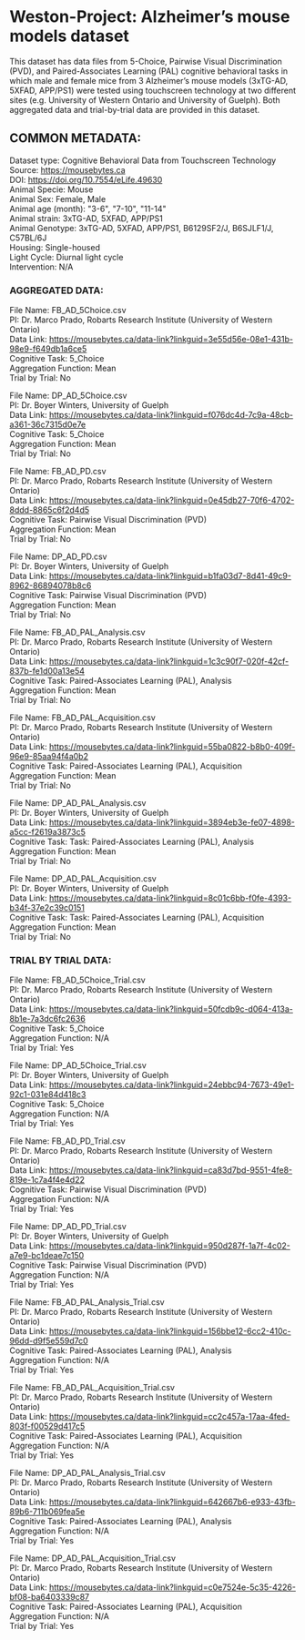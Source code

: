 # Weston-Project: Alzheimer’s mouse models dataset

This dataset has data files from 5-Choice, Pairwise Visual Discrimination (PVD), and Paired-Associates Learning (PAL) cognitive behavioral tasks in which male and female mice from 3 Alzheimer’s mouse models (3xTG-AD, 5XFAD, APP/PS1) were tested using touchscreen technology at two different sites (e.g. University of Western Ontario and University of Guelph). Both aggregated data and trial-by-trial data are provided in this dataset.

## COMMON METADATA:

Dataset type: Cognitive Behavioral Data from Touchscreen Technology <br/>
Source: https://mousebytes.ca <br/>
DOI: https://doi.org/10.7554/eLife.49630 <br/>
Animal Specie: Mouse <br/>
Animal Sex: Female, Male <br/>
Animal age (month): "3-6", "7-10", "11-14" <br/>
Animal strain: 3xTG-AD, 5XFAD, APP/PS1 <br/>
Animal Genotype:  3xTG-AD, 5XFAD, APP/PS1, B6129SF2/J, B6SJLF1/J, C57BL/6J <br/>
Housing: Single-housed <br/>
Light Cycle: Diurnal light cycle <br/>
Intervention: N/A <br/>

### AGGREGATED DATA: 

File Name: FB_AD_5Choice.csv <br/>
PI: Dr. Marco Prado, Robarts Research Institute (University of Western Ontario) <br/>
Data Link: https://mousebytes.ca/data-link?linkguid=3e55d56e-08e1-431b-98e9-f649db1a6ce5 <br/>
Cognitive Task: 5_Choice <br/>
Aggregation Function: Mean <br/>
Trial by Trial: No <br/>


File Name: DP_AD_5Choice.csv <br/>
PI: Dr. Boyer Winters, University of Guelph <br/>
Data Link: https://mousebytes.ca/data-link?linkguid=f076dc4d-7c9a-48cb-a361-36c7315d0e7e <br/>
Cognitive Task: 5_Choice <br/>
Aggregation Function: Mean <br/>
Trial by Trial: No <br/>


File Name: FB_AD_PD.csv <br/>
PI: Dr. Marco Prado, Robarts Research Institute (University of Western Ontario) <br/>
Data Link: https://mousebytes.ca/data-link?linkguid=0e45db27-70f6-4702-8ddd-8865c6f2d4d5 <br/>
Cognitive Task: Pairwise Visual Discrimination (PVD) <br/>
Aggregation Function: Mean <br/>
Trial by Trial: No <br/>


File Name: DP_AD_PD.csv <br/>
PI: Dr. Boyer Winters, University of Guelph <br/>
Data Link: https://mousebytes.ca/data-link?linkguid=b1fa03d7-8d41-49c9-8962-86894078b8c6 <br/>
Cognitive Task: Pairwise Visual Discrimination (PVD) <br/>
Aggregation Function: Mean <br/>
Trial by Trial: No <br/>


File Name: FB_AD_PAL_Analysis.csv <br/>
PI: Dr. Marco Prado, Robarts Research Institute (University of Western Ontario) <br/>
Data Link: https://mousebytes.ca/data-link?linkguid=1c3c90f7-020f-42cf-837b-fe1d00a13e54 <br/>
Cognitive Task: Paired-Associates Learning (PAL), Analysis <br/>
Aggregation Function: Mean <br/>
Trial by Trial: No <br/>


File Name: FB_AD_PAL_Acquisition.csv <br/>
PI: Dr. Marco Prado, Robarts Research Institute (University of Western Ontario) <br/>
Data Link: https://mousebytes.ca/data-link?linkguid=55ba0822-b8b0-409f-96e9-85aa94f4a0b2 <br/>
Cognitive Task: Paired-Associates Learning (PAL), Acquisition <br/>
Aggregation Function: Mean <br/>
Trial by Trial: No <br/>


File Name: DP_AD_PAL_Analysis.csv <br/>
PI: Dr. Boyer Winters, University of Guelph <br/>
Data Link: https://mousebytes.ca/data-link?linkguid=3894eb3e-fe07-4898-a5cc-f2619a3873c5 <br/>
Cognitive Task: Task: Paired-Associates Learning (PAL), Analysis <br/>
Aggregation Function: Mean <br/>
Trial by Trial: No <br/>


File Name: DP_AD_PAL_Acquisition.csv <br/>
PI: Dr. Boyer Winters, University of Guelph <br/>
Data Link: https://mousebytes.ca/data-link?linkguid=8c01c6bb-f0fe-4393-b34f-37e2c39c0151 <br/>
Cognitive Task: Task: Paired-Associates Learning (PAL), Acquisition <br/>
Aggregation Function: Mean <br/>
Trial by Trial: No <br/>

### TRIAL BY TRIAL DATA: 

File Name: FB_AD_5Choice_Trial.csv <br/>
PI: Dr. Marco Prado, Robarts Research Institute (University of Western Ontario) <br/>
Data Link: https://mousebytes.ca/data-link?linkguid=50fcdb9c-d064-413a-8b1e-7a3dc6fc2636 <br/>
Cognitive Task: 5_Choice <br/>
Aggregation Function: N/A <br/>
Trial by Trial: Yes <br/>


File Name: DP_AD_5Choice_Trial.csv <br/>
PI: Dr. Boyer Winters, University of Guelph <br/>
Data Link: https://mousebytes.ca/data-link?linkguid=24ebbc94-7673-49e1-92c1-031e84d418c3 <br/>
Cognitive Task: 5_Choice <br/>
Aggregation Function: N/A <br/>
Trial by Trial: Yes <br/>


File Name: FB_AD_PD_Trial.csv <br/>
PI: Dr. Marco Prado, Robarts Research Institute (University of Western Ontario) <br/>
Data Link: https://mousebytes.ca/data-link?linkguid=ca83d7bd-9551-4fe8-819e-1c7a4f4e4d22 <br/>
Cognitive Task: Pairwise Visual Discrimination (PVD) <br/>
Aggregation Function: N/A <br/>
Trial by Trial: Yes <br/>


File Name: DP_AD_PD_Trial.csv <br/>
PI: Dr. Boyer Winters, University of Guelph <br/>
Data Link: https://mousebytes.ca/data-link?linkguid=950d287f-1a7f-4c02-a7e9-bc1deae7c150 <br/>
Cognitive Task: Pairwise Visual Discrimination (PVD) <br/>
Aggregation Function: N/A <br/>
Trial by Trial: Yes <br/>


File Name: FB_AD_PAL_Analysis_Trial.csv <br/>
PI: Dr. Marco Prado, Robarts Research Institute (University of Western Ontario) <br/>
Data Link: https://mousebytes.ca/data-link?linkguid=156bbe12-6cc2-410c-96dd-d9f5e559d7c0 <br/>
Cognitive Task: Paired-Associates Learning (PAL), Analysis <br/>
Aggregation Function: N/A <br/>
Trial by Trial: Yes <br/>


File Name: FB_AD_PAL_Acquisition_Trial.csv <br/>
PI: Dr. Marco Prado, Robarts Research Institute (University of Western Ontario) <br/>
Data Link: https://mousebytes.ca/data-link?linkguid=cc2c457a-17aa-4fed-803f-f00529d417c5 <br/>
Cognitive Task: Paired-Associates Learning (PAL), Acquisition <br/>
Aggregation Function: N/A <br/>
Trial by Trial: Yes <br/>


File Name: DP_AD_PAL_Analysis_Trial.csv <br/>
PI: Dr. Marco Prado, Robarts Research Institute (University of Western Ontario) <br/>
Data Link: https://mousebytes.ca/data-link?linkguid=642667b6-e933-43fb-89b6-711b069fea5e <br/>
Cognitive Task: Paired-Associates Learning (PAL), Analysis <br/>
Aggregation Function: N/A <br/>
Trial by Trial: Yes <br/>


File Name: DP_AD_PAL_Acquisition_Trial.csv <br/>
PI: Dr. Marco Prado, Robarts Research Institute (University of Western Ontario) <br/>
Data Link: https://mousebytes.ca/data-link?linkguid=c0e7524e-5c35-4226-bf08-ba6403339c87 <br/>
Cognitive Task: Paired-Associates Learning (PAL), Acquisition <br/>
Aggregation Function: N/A <br/>
Trial by Trial: Yes <br/>

